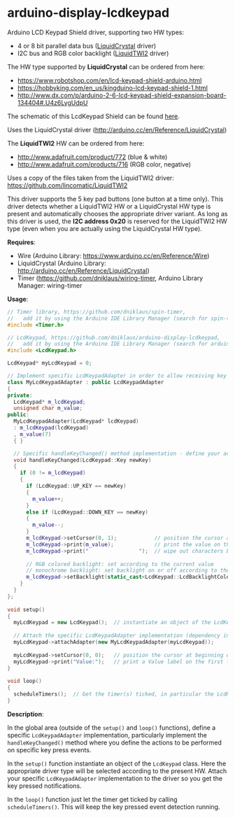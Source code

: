 arduino-display-lcdkeypad
=========================

Arduino LCD Keypad Shield driver, supporting two HW types: 
* 4 or 8 bit parallel data bus ([LiquidCrystal](http://arduino.cc/en/Reference/LiquidCrystal) driver)
* I2C bus and RGB color backlight ([LiquidTWI2](https://github.com/lincomatic/LiquidTWI2) driver)

The HW type supported by **LiquidCrystal** can be ordered from here:
* https://www.robotshop.com/en/lcd-keypad-shield-arduino.html
* https://hobbyking.com/en_us/kingduino-lcd-keypad-shield-1.html
* http://www.dx.com/p/arduino-2-6-lcd-keypad-shield-expansion-board-134404#.U4z6LygUdpU

The schematic of this LcdKeypad Shield can be found [here](http://forum.arduino.cc/index.php?action=dlattach;topic=95618.0;attach=15041).

Uses the LiquidCrystal driver (http://arduino.cc/en/Reference/LiquidCrystal)



The **LiquidTWI2** HW can be ordered from here:
* http://www.adafruit.com/product/772 (blue & white)
* http://www.adafruit.com/products/716 (RGB color, negative)

Uses a copy of the files taken from the LiquidTWI2 driver: https://github.com/lincomatic/LiquidTWI2



This driver supports the 5 key pad buttons (one button at a time only).
This driver detects whether a LiquidTWI2 HW or a LiquidCrystal HW type is present and automatically chooses the appropriate driver variant.
As long as this driver is used, the **I2C address 0x20** is reserved for the LiquidTWI2 HW type (even when you are actually using the LiquidCrystal HW type).

**Requires**:
* Wire (Arduino Library: https://www.arduino.cc/en/Reference/Wire)
* LiquidCrystal (Arduino Library: http://arduino.cc/en/Reference/LiquidCrystal)
* Timer (https://github.com/dniklaus/wiring-timer, Arduino Library Manager: wiring-timer



**Usage**:

```cpp
// Timer library, https://github.com/dniklaus/spin-timer, 
//   add it by using the Arduino IDE Library Manager (search for spin-timer)
#include <Timer.h>

// LcdKeypad, https://github.com/dniklaus/arduino-display-lcdkeypad, 
//   add it by using the Arduino IDE Library Manager (search for arduino-display-lcdkeypad)
#include <LcdKeypad.h>

LcdKeypad* myLcdKeypad = 0;

// Implement specific LcdKeypadAdapter in order to allow receiving key press events
class MyLcdKeypadAdapter : public LcdKeypadAdapter
{
private:
  LcdKeypad* m_lcdKeypad;
  unsigned char m_value;
public:
  MyLcdKeypadAdapter(LcdKeypad* lcdKeypad)
  : m_lcdKeypad(lcdKeypad)
  , m_value(7)
  { }

  // Specific handleKeyChanged() method implementation - define your actions here
  void handleKeyChanged(LcdKeypad::Key newKey)
  {
    if (0 != m_lcdKeypad)
    {
      if (LcdKeypad::UP_KEY == newKey)
      {
        m_value++;
      }
      else if (LcdKeypad::DOWN_KEY == newKey)
      {
        m_value--;
      }
      m_lcdKeypad->setCursor(0, 1);            // position the cursor at beginning of the second line    
      m_lcdKeypad->print(m_value);             // print the value on the second line of the display
      m_lcdKeypad->print("                ");  // wipe out characters behind the printed value
     
      // RGB colored backlight: set according to the current value
      // monochrome backlight: set backlight on or off according to the current value
      m_lcdKeypad->setBacklight(static_cast<LcdKeypad::LcdBacklightColor>(LcdKeypad::LCDBL_WHITE & m_value));
    }
  }
};
    
void setup()
{
  myLcdKeypad = new LcdKeypad();  // instantiate an object of the LcdKeypad class, using default parameters
  
  // Attach the specific LcdKeypadAdapter implementation (dependency injection)
  myLcdKeypad->attachAdapter(new MyLcdKeypadAdapter(myLcdKeypad));
  
  myLcdKeypad->setCursor(0, 0);   // position the cursor at beginning of the first line
  myLcdKeypad->print("Value:");   // print a Value label on the first line of the display
}
    
void loop()
{
  scheduleTimers();  // Get the timer(s) ticked, in particular the LcdKeypad dirver's keyPollTimer
}
```


**Description**:

In the global area (outside of the `setup()` and `loop()` functions), define a specific `LcdKeypadAdapter` implementation, particularly implement the `handleKeyChanged()` method where you define the actions to be performed on specific key press events.

In the `setup()` function instantiate an object of the `LcdKeypad` class. Here the appropriate driver type will be selected according to the present HW. Attach your specific `LcdKeypadAdapter` implementation to the driver so you get the key pressed notifications.

In the `loop()` function just let the timer get ticked by calling `scheduleTimers()`. This will keep the key pressed event detection running.
